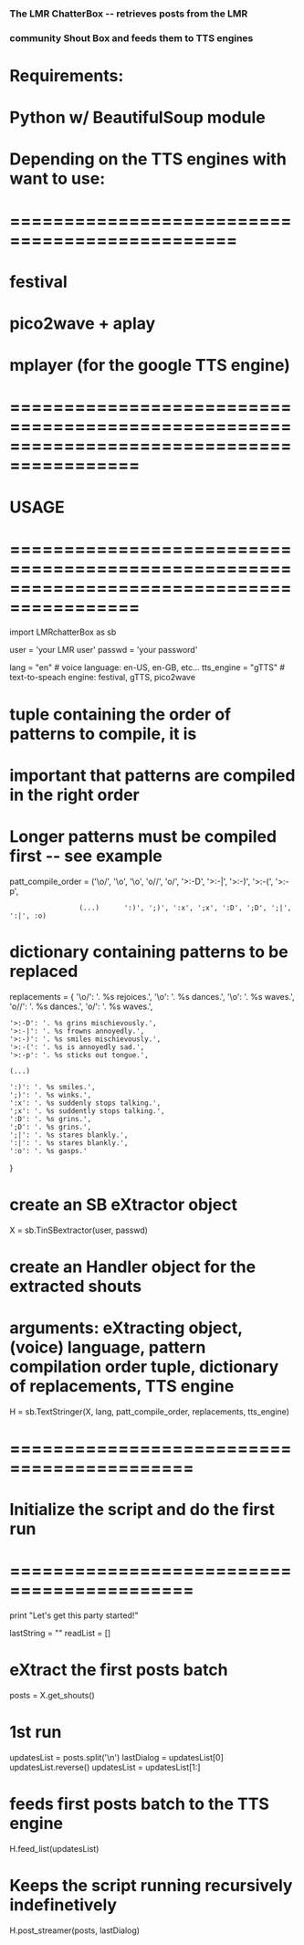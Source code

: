 ### The LMR ChatterBox -- retrieves posts from the LMR
### community Shout Box and feeds them to TTS engines

# Requirements:

# Python w/ BeautifulSoup module

# Depending on the TTS engines with want to use:  #
# =============================================== #

# festival 

# pico2wave + aplay

# mplayer (for the google TTS engine)


# ========================================================================================== #
# USAGE
# ========================================================================================== #


import LMRchatterBox as sb


user = 'your LMR user'
passwd = 'your password'


lang = "en"                         # voice language: 			en-US, en-GB, etc...
tts_engine = "gTTS"                 # text-to-speach engine: 	festival, gTTS, pico2wave



# tuple containing the order of patterns to compile, it is
# important that patterns are compiled in the right order
# Longer patterns must be compiled first -- see example

patt_compile_order = ('\o/', '\\o', '\o', 'o//', 'o/', '>:-D', '>:-|', '>:-)', '>:-(', '>:-p', 

					 (...)		':)', ';)', ':x', ';x', ':D', ';D', ';|', ':|', :o)


# dictionary containing patterns to be replaced

replacements = {
    '\o/': '. %s rejoices.',
    '\\o': '. %s dances.',
    '\o': '. %s waves.',
    'o//': '. %s dances.',
    'o/': '. %s waves.',

    '>:-D': '. %s grins mischievously.', 
    '>:-|': '. %s frowns annoyedly.',
    '>:-)': '. %s smiles mischievously.',
    '>:-(': '. %s is annoyedly sad.',
    '>:-p': '. %s sticks out tongue.',

    (...)

    ':)': '. %s smiles.',
    ';)': '. %s winks.',
    ':x': '. %s suddenly stops talking.',
    ';x': '. %s suddently stops talking.',
    ':D': '. %s grins.',
    ';D': '. %s grins.',
    ';|': '. %s stares blankly.',
    ':|': '. %s stares blankly.',
    ':o': '. %s gasps.'

}


# create an SB eXtractor object

X = sb.TinSBextractor(user, passwd)

# create an Handler object for the extracted shouts 
# arguments: eXtracting object, (voice) language, pattern compilation order tuple, dictionary of replacements, TTS engine

H = sb.TextStringer(X, lang, patt_compile_order, replacements, tts_engine)


# =========================================== #
# Initialize the script and do the first run  #
# =========================================== #

print "Let's get this party started!"

lastString = ""
readList = []

# eXtract the first posts batch
posts = X.get_shouts()

# 1st run
updatesList = posts.split('\n')
lastDialog = updatesList[0]
updatesList.reverse()
updatesList = updatesList[1:]

# feeds first posts batch to the TTS engine
H.feed_list(updatesList)


# Keeps the script running recursively indefinetively
H.post_streamer(posts, lastDialog)